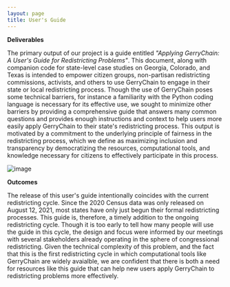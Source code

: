 ```yaml
---
layout: page
title: User's Guide
---
```


**Deliverables**

The primary output of our project is a guide entitled *"Applying GerryChain: A User's Guide for Redistricting Problems"*. This document, along with companion code for state-level case studies on Georgia, Colorado, and Texas is intended to empower citizen groups, non-partisan redistricting commissions, activists, and others to use GerryChain to engage in their state or local redistricting process. Though the use of GerryChain poses some technical barriers, for instance a familiarity with the Python coding language is necessary for its effective use, we sought to minimize other barriers by providing a comprehensive guide that answers many common questions and provides enough instructions and context to help users more easily apply GerryChain to their state's redistricting process. This output is motivated by a commitment to the underlying principle of fairness in the redistricting process, which we define as maximizing inclusion and transparency by democratizing the resources, computational tools, and knowledge necessary for citizens to effectively participate in this process.

![image](https://user-images.githubusercontent.com/35081948/129835578-95beb27a-c561-475b-8493-50ae1192a6cb.png)



**Outcomes**

The release of this user's guide intentionally coincides with the current redistricting cycle. Since the 2020 Census data was only released on August 12, 2021, most states have only just begun their formal redistricting processes. This guide is, therefore, a timely addition to the ongoing redistricting cycle. Though it is too early to tell how many people will use the guide in this cycle, the design and focus were informed by our meetings with several stakeholders already operating in the sphere of congressional redistricting. Given the technical complexity of this problem, and the fact that this is the first redistricting cycle in which computational tools like GerryChain are widely avaialble, we are confident that there is both a need for resources like this guide that can help new users apply GerryChain to redistricting problems more effectively.
